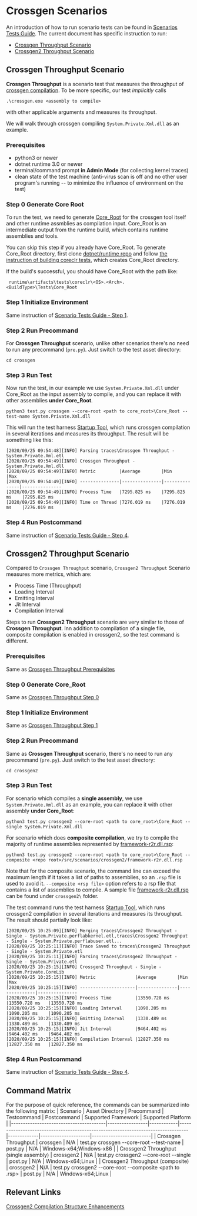 
# Crossgen Scenarios
An introduction of how to run scenario tests can be found in [Scenarios Tests Guide](./scenarios-workflow.md). The current document has specific instruction to run:

- [Crossgen Throughput Scenario](#crossgen-throughput)
- [Crossgen2 Throughput Scenario](#crossgen2-throughput)


## Crossgen Throughput Scenario
**Crossgen Throughput** is a scenario test that measures the throughput of [crossgen compilation](https://github.com/dotnet/runtime/blob/master/docs/workflow/building/coreclr/crossgen.md). To be more specific, our test *implicitly* calls
```
.\crossgen.exe <assembly to compile>
``` 
with other applicable arguments and measures its throughput.

We will walk through crossgen compiling `System.Private.Xml.dll` as an example.

### Prerequisites
- python3 or newer
- dotnet runtime 3.0 or newer
- terminal/command prompt **in Admin Mode** (for collecting kernel traces)
- clean state of the test machine (anti-virus scan is off and no other user program's running -- to minimize the influence of environment on the test)

### Step 0 Generate Core Root
To run the test, we need to generate [Core_Root](https://github.com/dotnet/runtime/blob/master/docs/workflow/testing/using-corerun.md) for the crossgen tool itself and other runtime assmblies as compilation input. Core_Root is an intermediate output from the runtime build, which contains runtime assemblies and tools.

You can skip this step if you already have Core_Root. To generate Core_Root directory, first clone [dotnet/runtime repo](https://github.com/dotnet/runtime) and follow [the instruction of building coreclr tests](https://github.com/dotnet/runtime/blob/master/docs/workflow/testing/coreclr/windows-test-instructions.md), which creates Core_Root directory.

If the build's successful, you should have Core_Root with the path like:
```
 runtime\artifacts\tests\coreclr\<OS>.<Arch>.<BuildType>\Tests\Core_Root
```

### Step 1 Initialize Environment
Same instruction of [Scenario Tests Guide - Step 1](./scenarios-workflow#step-1-initialize-environment).
### Step 2 Run Precommand
For **Crossgen Throughput** scenario, unlike other scenarios there's no need to run any precommand (`pre.py`). Just switch to the test asset directory:
```
cd crossgen
```
### Step 3 Run Test
Now run the test, in our example we use `System.Private.Xml.dll` under Core_Root as the input assembly to compile, and you can replace it with other assemblies **under Core_Root**.

```
python3 test.py crossgen --core-root <path to core_root>\Core_Root --test-name System.Private.Xml.dll
```
This will run the test harness [Startup Tool](https://github.com/dotnet/performance/tree/master/src/tools/ScenarioMeasurement/Startup), which runs crossgen compilation in several iterations and measures its throughput. The result will be something like this:

```
[2020/09/25 09:54:48][INFO] Parsing traces\Crossgen Throughput - System.Private.Xml.etl
[2020/09/25 09:54:49][INFO] Crossgen Throughput - System.Private.Xml.dll
[2020/09/25 09:54:49][INFO] Metric         |Average        |Min            |Max
[2020/09/25 09:54:49][INFO] ---------------|---------------|---------------|---------------
[2020/09/25 09:54:49][INFO] Process Time   |7295.825 ms    |7295.825 ms    |7295.825 ms
[2020/09/25 09:54:49][INFO] Time on Thread |7276.019 ms    |7276.019 ms    |7276.019 ms
```


### Step 4 Run Postcommand
Same instruction of [Scenario Tests Guide - Step 4](./scenarios-workflow#step-4-run-postcommand).
 
## Crossgen2 Throughput Scenario
Compared to `Crossgen Throughput` scenario, `Crossgen2 Throughput` Scenario measures more metrics, which are:
- Process Time (Throughput)
- Loading Interval
- Emitting Interval
- Jit Interval
- Compilation Interval
  
Steps to run **Crossgen2 Throughput** scenario are very similar to those of **Crossgen Throughput**. Inn addition to compilation of a single file, composite compilation is enabled in crossgen2, so the test command is different.

### Prerequisites
Same as [Crossgen Throughput Prerequisites](#prerequisites)
### Step 0 Generate Core_Root
Same as [Crossgen Throughput Step 0](#step-0-generate-core-root)
### Step 1 Initialize Environment
Same as [Crossgen Throughput Step 1](#step-1-initialize-environment)
### Step 2 Run Precommand
Same as **Crossgen Throughput** scenario, there's no need to run any precommand (`pre.py`). Just switch to the test asset directory:
```
cd crossgen2
```
### Step 3 Run Test
For scenario which compiles a **single assembly**, we use `System.Private.Xml.dll` as an example, you can replace it with other assembly **under Core_Root**:
```
python3 test.py crossgen2 --core-root <path to core_root>\Core_Root --single System.Private.Xml.dll
```

For scenario which does **composite compilation**, we try to compile the majority of runtime assemblies represented by [framework-r2r.dll.rsp](https://github.com/dotnet/performance/blob/master/src/scenarios/crossgen2/framework-r2r.dll.rsp):
```
python3 test.py crossgen2 --core-root <path to core_root>\Core_Root --composite <repo root>/src/scenarios/crossgen2/framework-r2r.dll.rsp
```
Note that for the composite scenario, the command line can exceed the maximum length if it takes a list of paths to assemblies, so an `.rsp` file is used to avoid it.  `--composite <rsp file>` option refers to a rsp file that contains a list of assemblies to compile. A sample file [framework-r2r.dll.rsp](https://github.com/dotnet/performance/blob/master/src/scenarios/crossgen2/framework-r2r.dll.rsp) can be found under `crossgen2\` folder.
 
The test command runs the test harness [Startup Tool](https://github.com/dotnet/performance/tree/master/src/tools/ScenarioMeasurement/Startup), which runs crossgen2 compilation in several iterations and measures its throughput. The result should partially look like:
 ```
 [2020/09/25 10:25:09][INFO] Merging traces\Crossgen2 Throughput - Single - System.Private.perflabkernel.etl,traces\Crossgen2 Throughput - Single - System.Private.perflabuser.etl...
[2020/09/25 10:25:11][INFO] Trace Saved to traces\Crossgen2 Throughput - Single - System.Private.etl
[2020/09/25 10:25:11][INFO] Parsing traces\Crossgen2 Throughput - Single - System.Private.etl
[2020/09/25 10:25:15][INFO] Crossgen2 Throughput - Single - System.Private.CoreLib
[2020/09/25 10:25:15][INFO] Metric               |Average        |Min            |Max
[2020/09/25 10:25:15][INFO] ---------------------|---------------|---------------|---------------
[2020/09/25 10:25:15][INFO] Process Time         |13550.728 ms   |13550.728 ms   |13550.728 ms
[2020/09/25 10:25:15][INFO] Loading Interval     |1090.205 ms    |1090.205 ms    |1090.205 ms
[2020/09/25 10:25:15][INFO] Emitting Interval    |1330.489 ms    |1330.489 ms    |1330.489 ms
[2020/09/25 10:25:15][INFO] Jit Interval         |9464.402 ms    |9464.402 ms    |9464.402 ms
[2020/09/25 10:25:15][INFO] Compilation Interval |12827.350 ms   |12827.350 ms   |12827.350 ms
 ```
 ### Step 4 Run Postcommand
Same instruction of [Scenario Tests Guide - Step 4](./scenarios-workflow#step-4-run-postcommand).

## Command Matrix
For the purpose of quick reference, the commands can be summarized into the following matrix:
| Scenario                               | Asset Directory | Precommand | Testcommand                                                                      | Postcommand | Supported Framework | Supported Platform      |
|----------------------------------------|-----------------|------------|----------------------------------------------------------------------------------|-------------|---------------------|-------------------------|
| Crossgen Throughput                    | crossgen        | N/A        | test.py crossgen --core-root <path to Core_Root> --test-name <assembly name> | post.py     | N/A                 | Windows-x64;Windows-x86 |
| Crossgen2 Throughput (single assembly) | crossgen2       | N/A        | test.py crossgen2 --core-root <path to Core_Root> --single <assembly name>       | post.py     | N/A                 | Windows-x64;Linux       |
| Crossgen2 Throughput (composite)       | crossgen2       | N/A        | test.py crossgen2 --core-root <path to Core_Root> --composite <path to .rsp>     | post.py     | N/A                 | Windows-x64;Linux       |

## Relevant Links
[Crossgen2 Compilation Structure Enhancements](https://github.com/dotnet/runtime/blob/master/docs/design/features/crossgen2-compilation-structure-enhancements.md)
